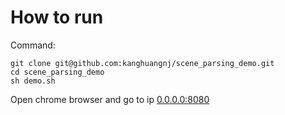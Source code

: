 # How to run
Command:
```shell
git clone git@github.com:kanghuangnj/scene_parsing_demo.git
cd scene_parsing_demo
sh demo.sh
```
Open chrome browser and go to ip [0.0.0.0:8080](http://0.0.0.0:8080)
